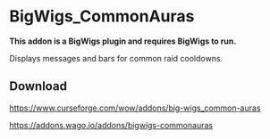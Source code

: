 # BigWigs_CommonAuras

**This addon is a BigWigs plugin and requires BigWigs to run.**

Displays messages and bars for common raid cooldowns.

## Download

<https://www.curseforge.com/wow/addons/big-wigs_common-auras>

<https://addons.wago.io/addons/bigwigs-commonauras>
